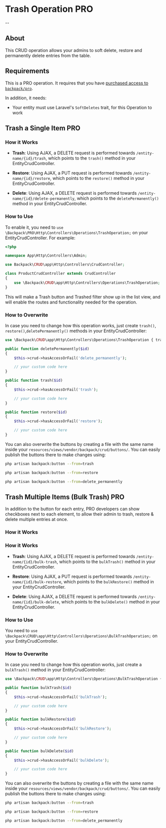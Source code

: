 # Trash Operation <span class="badge badge-info">PRO</span>

--

<a name="about"></a>
## About

This CRUD operation allows your admins to soft delete, restore and permanently delete entries from the table.

<a name="requirements"></a>
## Requirements

This is a <span class="badge badge-info">PRO</span> operation. It requires that you have [purchased access to `backpack/pro`](https://backpackforlaravel.com/products/pro-for-unlimited-projects).

In addition, it needs:
- Your entity must use Laravel's `SoftDeletes` trait, for this Operation to work

<a name="trash-a-single-item"></a>
## Trash a Single Item <span class="badge badge-info">PRO</span>

<a name="how-it-works"></a>
### How it Works
- **Trash**:
Using AJAX, a DELETE request is performed towards ```/entity-name/{id}/trash```, which points to the ```trash()``` method in your EntityCrudController.

- **Restore**:
Using AJAX, a PUT request is performed towards ```/entity-name/{id}/restore```, which points to the ```restore()``` method in your EntityCrudController.

- **Delete**:
Using AJAX, a DELETE request is performed towards ```/entity-name/{id}/delete-permanently```, which points to the ```deletePermanently()``` method in your EntityCrudController.

<a name="enabling"></a>
### How to Use

To enable it, you need to ```use \Backpack\PRO\Http\Controllers\Operations\TrashOperation;``` on your EntityCrudController. For example:

```php
<?php

namespace App\Http\Controllers\Admin;

use Backpack\CRUD\app\Http\Controllers\CrudController;

class ProductCrudController extends CrudController
{
    use \Backpack\CRUD\app\Http\Controllers\Operations\TrashOperation;
}
```

This will make a Trash button and Trashed filter show up in the list view, and will enable the routes and functionality needed for the operation.

<a name="how-to-overwrite"></a>
### How to Overwrite

In case you need to change how this operation works, just create ```trash()```, ```restore()```,```deletePermanently()``` methods in your EntityCrudController:

```php
use \Backpack\CRUD\app\Http\Controllers\Operations\TrashOperation { trash as traitTrash; }

public function deletePermanently($id)
{
    $this->crud->hasAccessOrFail('delete_permanently');

    // your custom code here
}

public function trash($id)
{
    $this->crud->hasAccessOrFail('trash');

    // your custom code here
}

public function restore($id)
{
    $this->crud->hasAccessOrFail('restore');

    // your custom code here
}
```

You can also overwrite the buttons by creating a file with the same name inside your ```resources/views/vendor/backpack/crud/buttons/```. You can easily publish the buttons there to make changes using:

```zsh
php artisan backpack:button --from=trash

php artisan backpack:button --from=restore

php artisan backpack:button --from=delete_permanently
```

<a name="trash-multiple-items-bulk-trash"></a>
## Trash Multiple Items (Bulk Trash) <span class="badge badge-info">PRO</span>

In addition to the button for each entry, <span class="badge badge-info">PRO</span> developers can show checkboxes next to each element, to allow their admin to trash, restore & delete multiple entries at once.


<a name="how-it-works"></a>
### How it Works

### How it Works
- **Trash**:
Using AJAX, a DELETE request is performed towards ```/entity-name/{id}/bulk-trash```, which points to the ```bulkTrash()``` method in your EntityCrudController.

- **Restore**:
Using AJAX, a PUT request is performed towards ```/entity-name/{id}/bulk-restore```, which points to the ```bulkRestore()``` method in your EntityCrudController.

- **Delete**:
Using AJAX, a DELETE request is performed towards ```/entity-name/{id}/bulk-delete```, which points to the ```bulkDelete()``` method in your EntityCrudController.

<a name="enabling"></a>
### How to Use

You need to ```use \Backpack\CRUD\app\Http\Controllers\Operations\BulkTrashOperation;``` on your EntityCrudController.

<a name="how-to-overwrite"></a>
### How to Overwrite

In case you need to change how this operation works, just create a ```bulkTrash()``` method in your EntityCrudController:

```php
use \Backpack\CRUD\app\Http\Controllers\Operations\BulkTrashOperation { bulkTrash as traitBulkTrash; }

public function bulkTrash($id)
{
    $this->crud->hasAccessOrFail('bulkTrash');

    // your custom code here
}

public function bulkRestore($id)
{
    $this->crud->hasAccessOrFail('bulkRestore');

    // your custom code here
}

public function bulkDelete($id)
{
    $this->crud->hasAccessOrFail('bulkDelete');

    // your custom code here
}
```

You can also overwrite the buttons by creating a file with the same name inside your ```resources/views/vendor/backpack/crud/buttons/```. You can easily publish the buttons there to make changes using:

```zsh
php artisan backpack:button --from=trash

php artisan backpack:button --from=restore

php artisan backpack:button --from=delete_permanently
```
